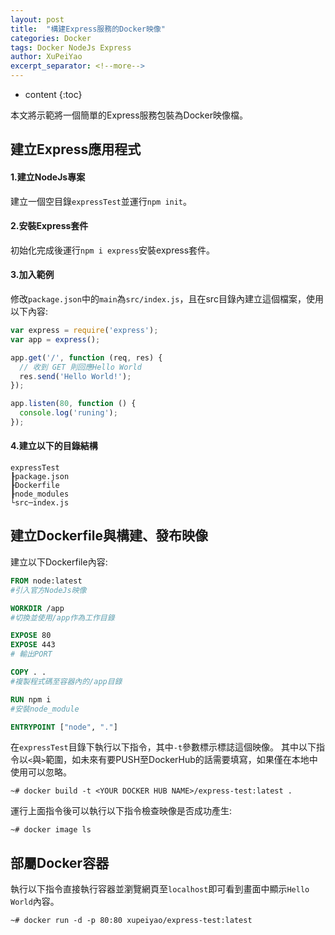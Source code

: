 ```yaml
---
layout: post
title:  "構建Express服務的Docker映像"
categories: Docker
tags: Docker NodeJs Express
author: XuPeiYao
excerpt_separator: <!--more-->
---
```


- content
{:toc}

本文將示範將一個簡單的Express服務包裝為Docker映像檔。

<!--more-->

## 建立Express應用程式

#### 1.建立NodeJs專案
建立一個空目錄`expressTest`並運行`npm init`。

#### 2.安裝Express套件
初始化完成後運行`npm i express`安裝express套件。

#### 3.加入範例
修改`package.json`中的`main`為`src/index.js`，且在src目錄內建立這個檔案，使用以下內容:

```javascript
var express = require('express');
var app = express();

app.get('/', function (req, res) {
  // 收到 GET 則回應Hello World
  res.send('Hello World!');
});

app.listen(80, function () {
  console.log('runing');
});
```

#### 4.建立以下的目錄結構
```
expressTest
┠package.json
┠Dockerfile
┠node_modules
└src─index.js
```

## 建立Dockerfile與構建、發布映像

建立以下Dockerfile內容:

```dockerfile
FROM node:latest
#引入官方NodeJs映像

WORKDIR /app 
#切換並使用/app作為工作目錄

EXPOSE 80
EXPOSE 443
# 輸出PORT

COPY . . 
#複製程式碼至容器內的/app目錄

RUN npm i
#安裝node_module

ENTRYPOINT ["node", "."]
```

在`expressTest`目錄下執行以下指令，其中`-t`參數標示標誌這個映像。
其中以下指令以`<`與`>`範圍，如未來有要PUSH至DockerHub的話需要填寫，如果僅在本地中使用可以忽略。

```shell
~# docker build -t <YOUR DOCKER HUB NAME>/express-test:latest .
```

運行上面指令後可以執行以下指令檢查映像是否成功產生:

```shell
~# docker image ls
```

## 部屬Docker容器

執行以下指令直接執行容器並瀏覽網頁至`localhost`即可看到畫面中顯示`Hello World`內容。

```shell
~# docker run -d -p 80:80 xupeiyao/express-test:latest
```
